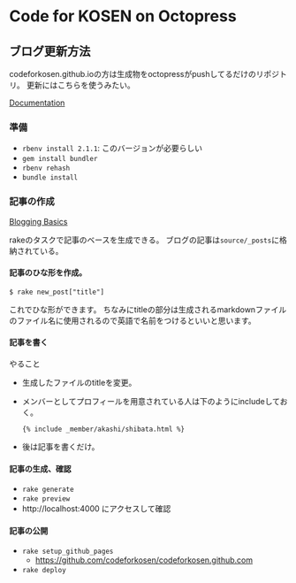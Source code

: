 # Code for KOSEN on Octopress

## ブログ更新方法

codeforkosen.github.ioの方は生成物をoctopressがpushしてるだけのリポジトリ。
更新にはこちらを使うみたい。

[Documentation](http://octopress.org/docs/)


### 準備

* `rbenv install 2.1.1`: このバージョンが必要らしい
* `gem install bundler`
* `rbenv rehash`
* `bundle install`


### 記事の作成

[Blogging Basics](http://octopress.org/docs/blogging/)

rakeのタスクで記事のベースを生成できる。
ブログの記事は`source/_posts`に格納されている。

#### 記事のひな形を作成。

```
$ rake new_post["title"]
```

これでひな形ができます。
ちなみにtitleの部分は生成されるmarkdownファイルのファイル名に使用されるので英語で名前をつけるといいと思います。


#### 記事を書く

やること

* 生成したファイルのtitleを変更。
* メンバーとしてプロフィールを用意されている人は下のようにincludeしておく。

    `{% include _member/akashi/shibata.html %}`

* 後は記事を書くだけ。


#### 記事の生成、確認

* `rake generate`
* `rake preview`
* http://localhost:4000 にアクセスして確認


#### 記事の公開

* `rake setup_github_pages`
    * https://github.com/codeforkosen/codeforkosen.github.com
* `rake deploy`

